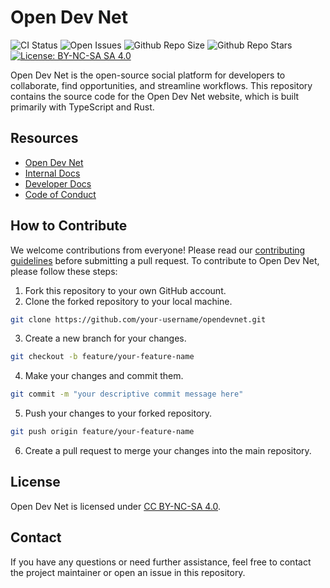 # Open Dev Net

![CI Status](https://github.com/odnlabs/opendevnet/actions/workflows/ci.yaml/badge.svg) ![Open Issues](https://img.shields.io/github/issues/odnlabs/opendevnet) ![Github Repo Size](https://img.shields.io/github/repo-size/odnlabs/opendevnet) ![Github Repo Stars](https://img.shields.io/github/stars/odnlabs/opendevnet) [![License: BY-NC-SA SA 4.0](https://img.shields.io/badge/License-CC_BY--NC--SA_4.0-lightgrey.svg)](https://creativecommons.org/licenses/by-nc-sa/4.0/)

Open Dev Net is the open-source social platform for developers to collaborate, find opportunities, and streamline workflows. This repository contains the source code for the Open Dev Net website, which is built primarily with TypeScript and Rust.

## Resources

- [Open Dev Net](https://opendevnet.com/)
- [Internal Docs](https://opendevnet.com/internal-docs/)
- [Developer Docs](https://opendevnet.com/dev/docs)
- [Code of Conduct](.github/CODE_OF_CONDUCT.md)

## How to Contribute

We welcome contributions from everyone! Please read our [contributing guidelines](.github/CONTRIBUTING.md) before submitting a pull request. To contribute to Open Dev Net, please follow these steps:

1. Fork this repository to your own GitHub account.
2. Clone the forked repository to your local machine.

```bash
git clone https://github.com/your-username/opendevnet.git
```

3. Create a new branch for your changes.

```bash
git checkout -b feature/your-feature-name
```

4. Make your changes and commit them.

```bash
git commit -m "your descriptive commit message here"
```

5. Push your changes to your forked repository.

```bash
git push origin feature/your-feature-name
```

6. Create a pull request to merge your changes into the main repository.

## License

Open Dev Net is licensed under [CC BY-NC-SA 4.0](https://creativecommons.org/licenses/by-nc-sa/4.0/).

## Contact

If you have any questions or need further assistance, feel free to contact the project maintainer or open an issue in this repository.
